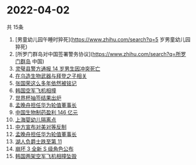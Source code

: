 # 2022-04-02
  共 15条

  <!-- BEGIN -->
  <!-- 最后更新时间:Sat Apr 02 2022 09:11:25 GMT+0000 (Coordinated Universal Time) -->
  1. [男童幼儿园午睡时猝死](https://www.zhihu.com/search?q=5 岁男童幼儿园猝死)
1. [所罗门群岛对中国签署警务协议](https://www.zhihu.com/search?q=所罗门群岛 中国)
1. [灵璧县警方通报 14 岁男生因冲突死亡](https://www.zhihu.com/search?q=灵璧渔沟中学事件)
1. [在乌造生物武器与拜登之子相关](https://www.zhihu.com/search?q=拜登之子)
1. [张国荣这么多年依然被铭记](https://www.zhihu.com/search?q=张国荣)
1. [韩国空军飞机相撞](https://www.zhihu.com/search?q=韩国空军飞机相撞)
1. [世界杯抽签结果出炉](https://www.zhihu.com/search?q=世界杯抽签)
1. [孟晚舟担任华为轮值董事长](https://www.zhihu.com/search?q=孟晚舟担任华为轮值董事长)
1. [中国生物制药盈利 146 亿元](https://www.zhihu.com/search?q=中国生物制药)
1. [上海婴幼儿隔离点](https://www.zhihu.com/search?q=婴幼儿隔离点)
1. [中方宣布对美对等反制](https://www.zhihu.com/search?q=中方宣布对美对等反制)
1. [孟晚舟担任华为轮值董事长](https://www.zhihu.com/search?q=孟晚舟)
1. [湖人负爵士跌至第 11](https://www.zhihu.com/search?q=湖人)
1. [崩坏 3 全新 S 级角色公布](https://www.zhihu.com/search?q=崩坏3)
1. [韩国两架空军飞机相撞坠毁](https://www.zhihu.com/search?q=韩国空军飞机)
  <!-- END -->
  